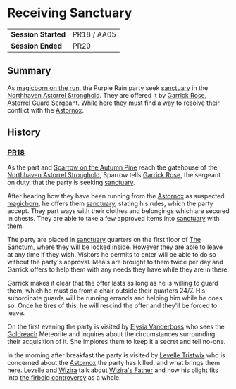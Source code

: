 # Receiving Sanctuary

|||
| --- | --- |
| **Session Started** | PR18 / AA05 | storyline.2
| **Session Ended** | PR20 |

## Summary

As [magicborn on the run](magicborn-on-the-run.md), the Purple Rain party seek [sanctuary](../../../astarus/civilisations/kingdom-of-astor/organisations/astorrel/sanctuary.md) in the [Northhaven Astorrel Stronghold](../../../astarus/places/strongholds/northhaven-astorrel-stronghold.md). They are offered it by [Garrick Rose](../../../astarus/people/garrick-rose.md), [Astorrel](../../../astarus/civilisations/kingdom-of-astor/organisations/astorrel/astorrel.md) Guard Sergeant. While here they must find a way to resolve their conflict with the [Astornox](../../../astarus/civilisations/kingdom-of-astor/organisations/astornox/astornox.md).

## History

### [PR18](../sessions/PR18.md)

As the part and [Sparrow on the Autumn Pine](../../../astarus/people/sparrow-on-the-autumn-pine.md) reach the gatehouse of the [Northhaven Astorrel Stronghold](../../../astarus/places/strongholds/northhaven-astorrel-stronghold.md), Sparrow tells [Garrick Rose](../../../astarus/people/garrick-rose.md), the sergeant on duty, that the party is seeking [sanctuary](../../../astarus/civilisations/kingdom-of-astor/organisations/astorrel/sanctuary.md).

After hearing how they have been running from the [Astornox](../../../astarus/civilisations/kingdom-of-astor/organisations/astornox/astornox.md) as suspected [magicborn](../../../astarus/civilisations/kingdom-of-astor/magicborn.md), he offers them [sanctuary](../../../astarus/civilisations/kingdom-of-astor/organisations/astorrel/sanctuary.md), stating his rules, which the party accept. They part ways with their clothes and belongings which are secured in chests. They are able to take a few approved items into [sanctuary](../../../astarus/civilisations/kingdom-of-astor/organisations/astorrel/sanctuary.md) with them.

The party are placed in [sanctuary](../../../astarus/civilisations/kingdom-of-astor/organisations/astorrel/sanctuary.md) quarters on the first floor of [The Sanctum](../../../astarus/places/buildings/the-sanctum.md), where they will be locked inside. However they are able to leave at any time if they wish. Visitors he permits to enter will be able to do so without the party's approval. Meals are brought to them twice per day and Garrick offers to help them with any needs they have while they are in there.

Garrick makes it clear that the offer lasts as long as he is willing to guard them, which he must do from a chair outside their quarters 24/7. His subordinate guards will be running errands and helping him while he does so. Once he tires of this, he will rescind the offer and they'll be forced to leave.

On the first evening the party is visited by [Elysia Vanderboss](../../../astarus/people/elysia-vanderboss.md) who sees the [Goldreach](../../../astarus/civilisations/kingdom-of-astor/settlements/goldreach/README.md) Meteorite and inquires about the circumstances surrounding their acquisition of it. She implores them to keep it a secret and tell no-one.

In the morning after breakfast the party is visited by [Levelle Tristwix](../../../astarus/people/levelle-tristwix.md) who is concerned about the [Astornox](../../../astarus/civilisations/kingdom-of-astor/organisations/astornox/astornox.md) the party has killed, and what brings them here. Levelle and [Wizira](../../../astarus/people/wizira.md) talk about [Wizira's Father](../../../astarus/people/wiziras-father.md) and how his plight fits into [the firbolg controversy](the-firbolg-controversy.md) as a whole.

